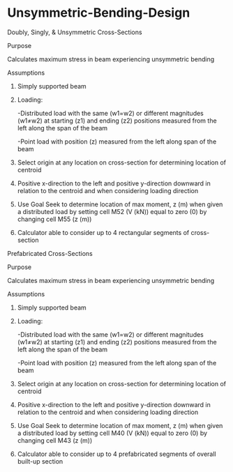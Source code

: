 # Unsymmetric-Bending-Design

Doubly, Singly, & Unsymmetric Cross-Sections

Purpose

Calculates maximum stress in beam experiencing unsymmetric bending

Assumptions

1. Simply supported beam

2. Loading:

      -Distributed load with the same (w1=w2) or different magnitudes (w1≠w2) at starting (z1) and ending (z2) positions measured from the left along the span of the beam
          
      -Point load with position (z) measured from the left along span of the beam
          
3. Select origin at any location on cross-section for determining location of centroid

4. Positive x-direction to the left and positive y-direction downward in relation to the centroid and when considering loading direction

5. Use Goal Seek to determine location of max moment, z (m) when given a distributed load by setting cell M52 (V (kN)) equal to zero (0) by changing cell M55 (z (m))

6. Calculator able to consider up to 4 rectangular segments of cross-section

Prefabricated Cross-Sections

Purpose

Calculates maximum stress in beam experiencing unsymmetric bending

Assumptions

1. Simply supported beam

2. Loading:

      -Distributed load with the same (w1=w2) or different magnitudes (w1≠w2) at starting (z1) and ending (z2) positions measured from the left along the span of the beam
          
      -Point load with position (z) measured from the left along span of the beam
          
3. Select origin at any location on cross-section for determining location of centroid

4. Positive x-direction to the left and positive y-direction downward in relation to the centroid and when considering loading direction

5. Use Goal Seek to determine location of max moment, z (m) when given a distributed load by setting cell M40 (V (kN)) equal to zero (0) by changing cell M43 (z (m))

6. Calculator able to consider up to 4 prefabricated segments of overall built-up section
